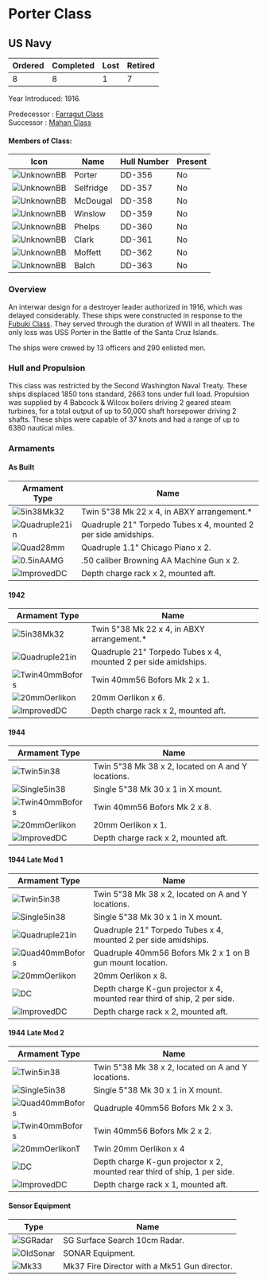 # Porter Class
## US Navy

Ordered | Completed | Lost | Retired
 ------ | ------ | ------ | ------ 
8 | 8 | 1 | 7 <br/>
 
Year Introduced: 1916. <br/>
 
Predecessor : [Farragut Class](/History/FarragutClass.md) <br/>
Successor : [Mahan Class](/History/MahanClass.md) <br/>

#### Members of Class: <br/>
Icon | Name | Hull Number | Present
| ------ | ------ | ------ |  ------ |
![UnknownBB](/Icons/Ship/UnknownDD.png) | Porter | DD-356 | No <br/>
![UnknownBB](/Icons/Ship/UnknownDD.png) | Selfridge | DD-357 | No <br/>
![UnknownBB](/Icons/Ship/UnknownDD.png) | McDougal | DD-358 | No <br/>
![UnknownBB](/Icons/Ship/UnknownDD.png) | Winslow | DD-359 | No <br/>
![UnknownBB](/Icons/Ship/UnknownDD.png) | Phelps | DD-360 | No <br/>
![UnknownBB](/Icons/Ship/UnknownDD.png) | Clark | DD-361 | No <br/>
![UnknownBB](/Icons/Ship/UnknownDD.png) | Moffett | DD-362 | No <br/>
![UnknownBB](/Icons/Ship/UnknownDD.png) | Balch | DD-363 | No <br/>

### Overview

An interwar design for a destroyer leader authorized in 1916, which was delayed considerably. These ships were constructed in response to the [Fubuki Class](/History/FubukiClass.md). They served through the duration of WWII in all theaters. The only loss was USS Porter in the Battle of the Santa Cruz Islands.

The ships were crewed by 13 officers and 290 enlisted men. <br/>

### Hull and Propulsion

This class was restricted by the Second Washington Naval Treaty. These ships displaced 1850 tons standard, 2663 tons under full load. Propulsion was supplied by 4 Babcock & Wilcox boilers driving 2 geared steam turbines, for a total output of up to 50,000 shaft horsepower driving 2 shafts. These ships were capable of 37 knots and had a range of up to 6380 nautical miles.

### Armaments

#### As Built

Armament Type | Name |
 ------ | ------ |
![5in38Mk32](/Icons/Equipment/Guns/DD/5in38Mk32.png) | Twin 5"38 Mk 22 x 4, in ABXY arrangement.*
![Quadruple21in](/Icons/Equipment/Torpedo/Surface/21inQuadrupleUSN.png) | Quadruple 21" Torpedo Tubes x 4, mounted 2 per side amidships.
![Quad28mm](/Icons/Equipment/AA/Quad1in.png) | Quadruple 1.1" Chicago Piano x 2.
![0.5inAAMG](/Icons/Equipment/AA/0.5inAAMG.png) | .50 caliber Browning AA Machine Gun x 2.
![ImprovedDC](/Icons/Equipment/Auxiliary/ImprovedDepthCharge.png) | Depth charge rack x 2, mounted aft. <br/>

#### 1942

Armament Type | Name |
 ------ | ------ |
![5in38Mk32](/Icons/Equipment/Guns/DD/5in38Mk32.png) | Twin 5"38 Mk 22 x 4, in ABXY arrangement.*
![Quadruple21in](/Icons/Equipment/Torpedo/Surface/21inQuadrupleUSN.png) | Quadruple 21" Torpedo Tubes x 4, mounted 2 per side amidships.
![Twin40mmBofors](/Icons/Equipment/AA/Twin40mmUSN.png) | Twin 40mm56 Bofors Mk 2 x 1.
![20mmOerlikon](/Icons/Equipment/AA/20mmOerlikon.png) | 20mm Oerlikon x 6.
![ImprovedDC](/Icons/Equipment/Auxiliary/ImprovedDepthCharge.png) | Depth charge rack x 2, mounted aft. <br/>

#### 1944

Armament Type | Name |
 ------ | ------ |
 ![Twin5in38](/Icons/Equipment/Guns/DD/5in38Mk38.png) | Twin 5"38 Mk 38 x 2, located on A and Y locations.
 ![Single5in38](/Icons/Equipment/Guns/DD/5in38.png) | Single 5"38 Mk 30 x 1 in X mount.
![Twin40mmBofors](/Icons/Equipment/AA/Twin40mmUSN.png) | Twin 40mm56 Bofors Mk 2 x 8.
![20mmOerlikon](/Icons/Equipment/AA/20mmOerlikon.png) | 20mm Oerlikon x 1.
![ImprovedDC](/Icons/Equipment/Auxiliary/ImprovedDepthCharge.png) | Depth charge rack x 2, mounted aft. <br/>

#### 1944 Late Mod 1

Armament Type | Name |
 ------ | ------ |
 ![Twin5in38](/Icons/Equipment/Guns/DD/5in38Mk38.png) | Twin 5"38 Mk 38 x 2, located on A and Y locations.
 ![Single5in38](/Icons/Equipment/Guns/DD/5in38.png) | Single 5"38 Mk 30 x 1 in X mount.
![Quadruple21in](/Icons/Equipment/Torpedo/Surface/21inQuadrupleUSN.png) | Quadruple 21" Torpedo Tubes x 4, mounted 2 per side amidships.
![Quad40mmBofors](/Icons/Equipment/AA/Quad40mmUSN.png) | Quadruple 40mm56 Bofors Mk 2 x 1 on B gun mount location.
![20mmOerlikon](/Icons/Equipment/AA/20mmOerlikon.png) | 20mm Oerlikon x 8.
![DC](/Icons/Equipment/Auxiliary/DepthCharge.png) | Depth charge K-gun projector x 4, mounted rear third of ship, 2 per side.
![ImprovedDC](/Icons/Equipment/Auxiliary/ImprovedDepthCharge.png) | Depth charge rack x 2, mounted aft. <br/>

#### 1944 Late Mod 2

Armament Type | Name |
 ------ | ------ |
 ![Twin5in38](/Icons/Equipment/Guns/DD/5in38Mk38.png) | Twin 5"38 Mk 38 x 2, located on A and Y locations.
 ![Single5in38](/Icons/Equipment/Guns/DD/5in38.png) | Single 5"38 Mk 30 x 1 in X mount.
![Quad40mmBofors](/Icons/Equipment/AA/Quad40mmUSN.png) | Quadruple 40mm56 Bofors Mk 2 x 3. <br/>
![Twin40mmBofors](/Icons/Equipment/AA/Twin40mmUSN.png) | Twin 40mm56 Bofors Mk 2 x 2.
![20mmOerlikonT](/Icons/Equipment/AA/20mmOerlikonT.png) | Twin 20mm Oerlikon x 4 <br/>
![DC](/Icons/Equipment/Auxiliary/DepthCharge.png) | Depth charge K-gun projector x 2, mounted rear third of ship, 1 per side.
![ImprovedDC](/Icons/Equipment/Auxiliary/ImprovedDepthCharge.png) | Depth charge rack x 1, mounted aft. <br/>

#### Sensor Equipment

Type | Name |
 ------ | ------ |
![SGRadar](/Icons/Equipment/Auxiliary/SGRadar.png) | SG Surface Search 10cm Radar. <br/>
![OldSonar](/Icons/Equipment/Auxiliary/OldSonar.png) | SONAR Equipment. <br/>
![Mk33](/Icons/Equipment/Auxiliary/Mk33FireDirector.png) | Mk37 Fire Director with a Mk51 Gun director. <br/>